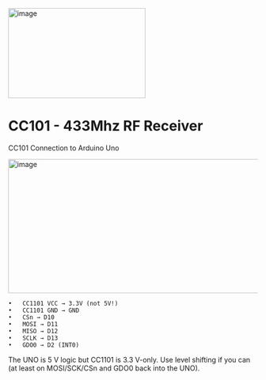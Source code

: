 

<img width="277" height="182" alt="image" src="https://github.com/user-attachments/assets/5ca36acf-5a2a-47f6-bc78-efcbf1cbd86b" />


# CC101 - 433Mhz RF Receiver

CC101 Connection to Arduino Uno

<img width="577" height="271" alt="image" src="https://github.com/user-attachments/assets/7336fdfe-f49f-4bc2-863d-53540441d6c4" />


	•	CC1101 VCC → 3.3V (not 5V!)
	•	CC1101 GND → GND
	•	CSn → D10
	•	MOSI → D11
	•	MISO → D12
	•	SCLK → D13
	•	GDO0 → D2 (INT0)

The UNO is 5 V logic but CC1101 is 3.3 V-only. Use level shifting if you can (at least on MOSI/SCK/CSn and GDO0 back into the UNO).
